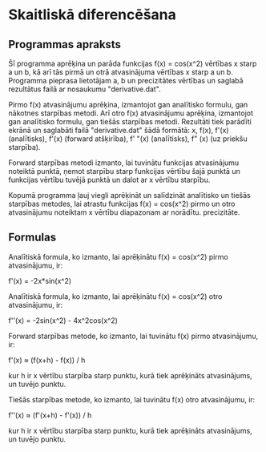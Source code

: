 # Skaitliskā diferencēšana

## Programmas apraksts
Šī programma aprēķina un parāda funkcijas f(x) = cos(x^2) vērtības x starp a un b, kā arī tās pirmā un otrā atvasinājuma vērtības x starp a un b. Programma pieprasa lietotājam a, b un precizitātes vērtības un saglabā rezultātus failā ar nosaukumu "derivative.dat".

Pirmo f(x) atvasinājumu aprēķina, izmantojot gan analītisko formulu, gan nākotnes starpības metodi. Arī otro f(x) atvasinājumu aprēķina, izmantojot gan analītisko formulu, gan tiešās starpības metodi. Rezultāti tiek parādīti ekrānā un saglabāti failā "derivative.dat" šādā formātā: x, f(x), f'(x) (analītisks), f'(x) (forward atšķirība), f' "(x) (analītisks), f" (x) (uz priekšu starpība).

Forward starpības metodi izmanto, lai tuvinātu funkcijas atvasinājumu noteiktā punktā, ņemot starpību starp funkcijas vērtību šajā punktā un funkcijas vērtību tuvējā punktā un dalot ar x vērtību starpību.

Kopumā programma ļauj viegli aprēķināt un salīdzināt analītisko un tiešās starpības metodes, lai atrastu funkcijas f(x) = cos(x^2) pirmo un otro atvasinājumu noteiktam x vērtību diapazonam ar norādītu. precizitāte.

## Formulas
Analītiskā formula, ko izmanto, lai aprēķinātu f(x) = cos(x^2) pirmo atvasinājumu, ir:

f'(x) = -2x*sin(x^2)

Analītiskā formula, ko izmanto, lai aprēķinātu f(x) = cos(x^2) otro atvasinājumu, ir:

f''(x) = -2sin(x^2) - 4x^2cos(x^2)

Forward starpības metode, ko izmanto, lai tuvinātu f(x) pirmo atvasinājumu, ir:

f'(x) ≈ (f(x+h) - f(x)) / h

kur h ir x vērtību starpība starp punktu, kurā tiek aprēķināts atvasinājums, un tuvējo punktu.

Tiešās starpības metode, ko izmanto, lai tuvinātu f(x) otro atvasinājumu, ir:

f''(x) ≈ (f'(x+h) - f'(x)) / h

kur h ir x vērtību starpība starp punktu, kurā tiek aprēķināts atvasinājums, un tuvējo punktu.